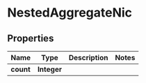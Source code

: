

# NestedAggregateNic


## Properties

Name | Type | Description | Notes
------------ | ------------- | ------------- | -------------
**count** | **Integer** |  | 



